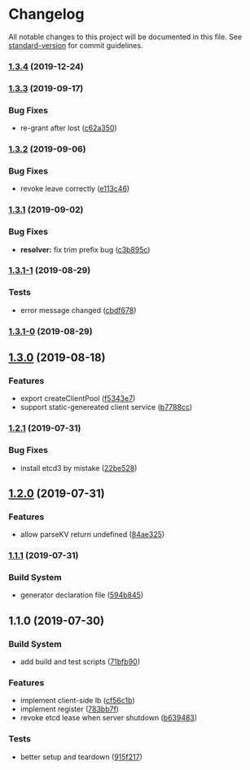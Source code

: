 # Changelog

All notable changes to this project will be documented in this file. See [standard-version](https://github.com/conventional-changelog/standard-version) for commit guidelines.

### [1.3.4](https://github.com/edvardchen/grpclb/compare/v1.3.3...v1.3.4) (2019-12-24)

### [1.3.3](https://github.com/edvardchen/grpclb/compare/v1.3.2...v1.3.3) (2019-09-17)


### Bug Fixes

* re-grant after lost ([c62a350](https://github.com/edvardchen/grpclb/commit/c62a350))

### [1.3.2](https://github.com/edvardchen/grpclb/compare/v1.3.1...v1.3.2) (2019-09-06)


### Bug Fixes

* revoke leave correctly ([e113c46](https://github.com/edvardchen/grpclb/commit/e113c46))



### [1.3.1](https://github.com/edvardchen/grpclb/compare/v1.3.1-1...v1.3.1) (2019-09-02)


### Bug Fixes

* **resolver:** fix trim prefix bug ([c3b895c](https://github.com/edvardchen/grpclb/commit/c3b895c))



### [1.3.1-1](https://github.com/edvardchen/grpclb/compare/v1.3.1-0...v1.3.1-1) (2019-08-29)


### Tests

* error message changed ([cbdf678](https://github.com/edvardchen/grpclb/commit/cbdf678))



### [1.3.1-0](https://github.com/edvardchen/grpclb/compare/v1.3.0...v1.3.1-0) (2019-08-29)



## [1.3.0](https://github.com/edvardchen/grpclb/compare/v1.2.1...v1.3.0) (2019-08-18)


### Features

* export createClientPool ([f5343e7](https://github.com/edvardchen/grpclb/commit/f5343e7))
* support static-genereated client service ([b7788cc](https://github.com/edvardchen/grpclb/commit/b7788cc))

### [1.2.1](https://github.com/edvardchen/grpclb/compare/v1.2.0...v1.2.1) (2019-07-31)


### Bug Fixes

* install etcd3 by mistake ([22be528](https://github.com/edvardchen/grpclb/commit/22be528))



## [1.2.0](https://github.com/edvardchen/grpclb/compare/v1.1.1...v1.2.0) (2019-07-31)


### Features

* allow parseKV return undefined ([84ae325](https://github.com/edvardchen/grpclb/commit/84ae325))



### [1.1.1](https://github.com/edvardchen/grpclb/compare/v1.1.0...v1.1.1) (2019-07-31)


### Build System

* generator declaration file ([594b845](https://github.com/edvardchen/grpclb/commit/594b845))



## 1.1.0 (2019-07-30)


### Build System

* add build and test scripts ([71bfb90](https://github.com/edvardchen/grpclb/commit/71bfb90))


### Features

* implement client-side lb ([cf56c1b](https://github.com/edvardchen/grpclb/commit/cf56c1b))
* implement register ([783bb7f](https://github.com/edvardchen/grpclb/commit/783bb7f))
* revoke etcd lease when server shutdown ([b639483](https://github.com/edvardchen/grpclb/commit/b639483))


### Tests

* better setup and teardown ([915f217](https://github.com/edvardchen/grpclb/commit/915f217))
